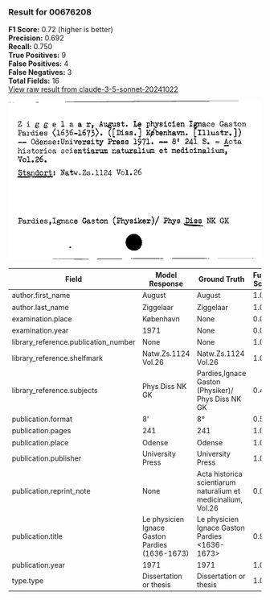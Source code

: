 ### Result for 00676208
**F1 Score:** 0.72 (higher is better)<br>**Precision:** 0.692<br>**Recall:** 0.750<br>**True Positives:** 9<br>**False Positives:** 4<br>**False Negatives:** 3<br>**Total Fields:** 16<br>[View raw result from claude-3-5-sonnet-20241022](https://github.com/RISE-UNIBAS/humanities_data_benchmark/blob/main/results/2025-09-02/T0143/request_T0143_00676208.json)

<img src="https://github.com/RISE-UNIBAS/humanities_data_benchmark/blob/main/benchmarks/zettelkatalog/images/00676208.jpg?raw=true" alt="00676208" width="600px">

| Field | Model Response | Ground Truth | Fuzzy Score | Match |
|-------|----------------|--------------|-------------|-------|
| author.first_name | August | August | 1.000 | ✅ |
| author.last_name | Ziggelaar | Ziggelaar | 1.000 | ✅ |
| examination.place | København | None | 0.000 | ❌ |
| examination.year | 1971 | None | 0.000 | ❌ |
| library_reference.publication_number | None | None | 1.000 | ✅ |
| library_reference.shelfmark | Natw.Zs.1124 Vol.26 | Natw.Zs.1124 Vol.26 | 1.000 | ✅ |
| library_reference.subjects | Phys Diss NK GK | Pardies,Ignace Gaston (Physiker)/ Phys Diss NK GK | 0.469 | ❌ |
| publication.format | 8' | 8° | 0.500 | ❌ |
| publication.pages | 241 | 241 | 1.000 | ✅ |
| publication.place | Odense | Odense | 1.000 | ✅ |
| publication.publisher | University Press | University Press | 1.000 | ✅ |
| publication.reprint_note | None | Acta historica scientiarum naturalium et medicinalium, Vol.26 | 0.000 | ❌ |
| publication.title | Le physicien Ignace Gaston Pardies (1636-1673) | Le physicien Ignace Gaston Pardies <1636-1673> | 0.957 | ✅ |
| publication.year | 1971 | 1971 | 1.000 | ✅ |
| type.type | Dissertation or thesis | Dissertation or thesis | 1.000 | ✅ |
